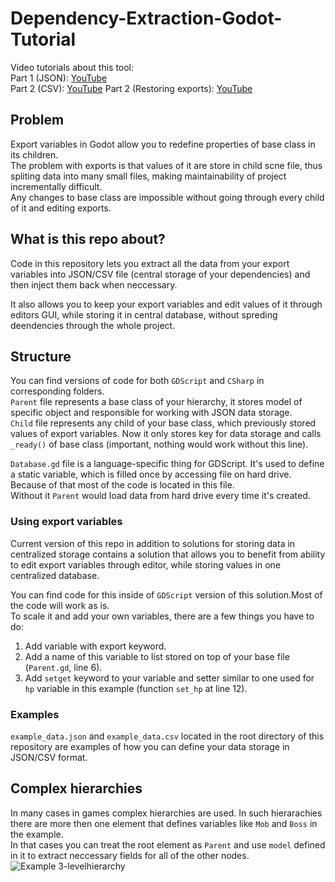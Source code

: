 # Dependency-Extraction-Godot-Tutorial
Video tutorials about this tool:   
Part 1 (JSON): [YouTube](https://youtu.be/EmZX3qhe4_4)   
Part 2 (CSV): [YouTube](https://youtu.be/vr2ODi9RkDs)
Part 2 (Restoring exports): [YouTube](https://youtu.be/tMj7y3itwYE)

## Problem
Export variables in Godot allow you to redefine properties of base class in its children.    
The problem with exports is that values of it are store in child scne file, thus spliting data into many small files, making maintainability of project incrementally difficult.   
Any changes to base class are impossible without going through every child of it and editing exports.

## What is this repo about?
Code in this repository lets you extract all the data from your export variables into JSON/CSV file (central storage of your dependencies) and then inject them back when neccessary.   

It also allows you to keep your export variables and edit values of it through editors GUI, while storing it in central database, without spreding deendencies through the whole project.

## Structure
You can find versions of code for both `GDScript` and `CSharp` in corresponding folders.   
`Parent` file represents a base class of your hierarchy, it stores model of specific object and responsible for working with JSON data storage.   
`Child` file represents any child of your base class, which previously stored values of export variables. Now it only stores key for data storage and calls `_ready()` of base class (important, nothing would work without this line).   

`Database.gd` file is a language-specific thing for GDScript. It's used to define a static variable, which is filled once by accessing file on hard drive. Because of that most of the code is located in this file.   
Without it `Parent` would load data from hard drive every time it's created.   

### Using export variables
Current version of this repo in addition to solutions for storing data in centralized storage contains a solution that allows you to benefit from ability to edit export variables through editor, while storing values in one centralized database.   

You can find code for this inside of `GDScript` version of this solution.Most of the code will work as is.   
To scale it and add your own variables, there are a few things you have to do:   
1. Add variable with export keyword.
2. Add a name of this variable to list stored on top of your base file (`Parent.gd`, line 6).
3. Add `setget` keyword to your variable and setter similar to one used for `hp` variable in this example (function `set_hp` at line 12).

### Examples
`example_data.json` and `example_data.csv` located in the root directory of this repository are examples of how you can define your data storage in JSON/CSV format.

## Complex hierarchies
In many cases in games complex hierarchies are used. In such hierarachies there are more then one element that defines variables like `Mob` and `Boss` in the example.   
In that cases you can treat the root element as `Parent` and use `model` defined in it to extract neccessary fields for all of the other nodes.
![Example 3-levelhierarchy](https://i.imgur.com/866tHgk.png)
